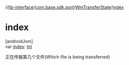 //[lib-interface](../../../index.md)/[com.base.sdk.port](../index.md)/[WmTransferState](index.md)/[index](--index--.md)

# index

[androidJvm]\
var [index](--index--.md): [Int](https://kotlinlang.org/api/latest/jvm/stdlib/kotlin/-int/index.html)

正在传输第几个文件(Which file is being transferred)

